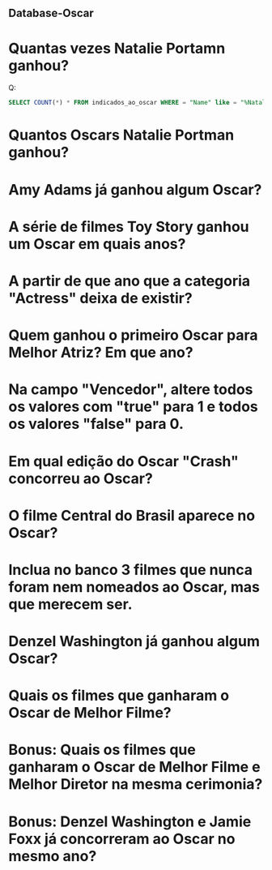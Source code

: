 ## Database-Oscar

# Quantas vezes Natalie Portamn ganhou?

Q:
```sql
SELECT COUNT(*) * FROM indicados_ao_oscar WHERE = "Name" like = "%Natalie Portamn%";
```
# Quantos Oscars Natalie Portman ganhou?

# Amy Adams já ganhou algum Oscar?

# A série de filmes Toy Story ganhou um Oscar em quais anos?

# A partir de que ano que a categoria "Actress" deixa de existir?

# Quem ganhou o primeiro Oscar para Melhor Atriz? Em que ano?

# Na campo "Vencedor", altere todos os valores com "true" para 1 e todos os valores "false" para 0.

# Em qual edição do Oscar "Crash" concorreu ao Oscar?

# O filme Central do Brasil aparece no Oscar?

# Inclua no banco 3 filmes que nunca foram nem nomeados ao Oscar, mas que merecem ser.

# Denzel Washington já ganhou algum Oscar?

# Quais os filmes que ganharam o Oscar de Melhor Filme?

# Bonus: Quais os filmes que ganharam o Oscar de Melhor Filme e Melhor Diretor na mesma cerimonia?

# Bonus: Denzel Washington e Jamie Foxx já concorreram ao Oscar no mesmo ano?

